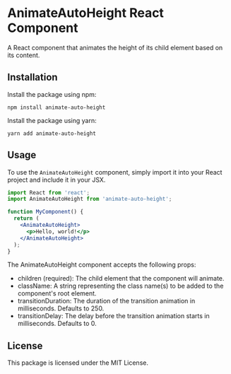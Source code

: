 # AnimateAutoHeight React Component

A React component that animates the height of its child element based on its content.

## Installation

Install the package using npm:

`npm install animate-auto-height`

Install the package using yarn:

`yarn add animate-auto-height`


## Usage

To use the `AnimateAutoHeight` component, simply import it into your React project and include it in your JSX.

```jsx
import React from 'react';
import AnimateAutoHeight from 'animate-auto-height';

function MyComponent() {
  return (
    <AnimateAutoHeight>
      <p>Hello, world!</p>
    </AnimateAutoHeight>
  );
}
```

The AnimateAutoHeight component accepts the following props:

* children (required): The child element that the component will animate.
* className: A string representing the class name(s) to be added to the component's root element.
* transitionDuration: The duration of the transition animation in milliseconds. Defaults to 250.
* transitionDelay: The delay before the transition animation starts in milliseconds. Defaults to 0.

## License
This package is licensed under the MIT License.
